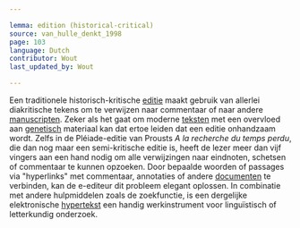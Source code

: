 ```yaml
---

lemma: edition (historical-critical)
source: van_hulle_denkt_1998
page: 103
language: Dutch
contributor: Wout
last_updated_by: Wout

---
```


Een traditionele historisch-kritische [editie](editionScholary.html) maakt gebruik van allerlei diakritische tekens om te verwijzen naar commentaar of naar andere [manuscripten](manuscript.html). Zeker als het gaat om moderne [teksten](text.html) met een overvloed aan [genetisch](genesis.html) materiaal kan dat ertoe leiden dat een editie onhandzaam wordt. Zelfs in de Pléiade-editie van Prousts _A la recherche du temps perdu_, die dan nog maar een semi-kritische editie is, heeft de lezer meer dan vijf vingers aan een hand nodig om alle verwijzingen naar eindnoten, schetsen of commentaar te kunnen opzoeken. Door bepaalde woorden of passages via "hyperlinks" met commentaar, annotaties of andere [documenten](document.html) te verbinden, kan de e-editeur dit probleem elegant oplossen. In combinatie met andere hulpmiddelen zoals de zoekfunctie, is een dergelijke elektronische [hypertekst](hypertext.html) een handig werkinstrument voor linguïstisch of letterkundig onderzoek.
